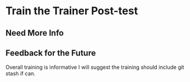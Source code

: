 # Train the Trainer Post-test

## Need More Info

## Feedback for the Future
Overall training is informative
I will suggest the training should include git stash if can.  